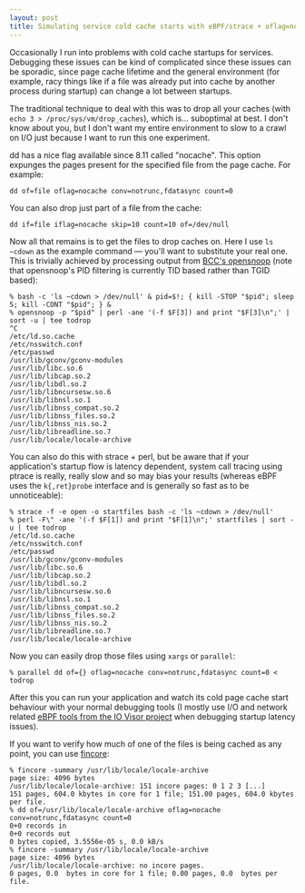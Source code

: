 ```yaml
---
layout: post
title: Simulating service cold cache starts with eBPF/strace + oflag=nocache
---
```


Occasionally I run into problems with cold cache startups for services.
Debugging these issues can be kind of complicated since these issues can be
sporadic, since page cache lifetime and the general environment (for example,
racy things like if a file was already put into cache by another process during
startup) can change a lot between startups.

The traditional technique to deal with this was to drop all your caches (with
`echo 3 > /proc/sys/vm/drop_caches`), which is... suboptimal at best. I don't
know about you, but I don't want my entire environment to slow to a crawl on
I/O just because I want to run this one experiment.

dd has a nice flag available since 8.11 called "nocache". This option expunges
the pages present for the specified file from the page cache. For example:

    dd of=file oflag=nocache conv=notrunc,fdatasync count=0

You can also drop just part of a file from the cache:

    dd if=file iflag=nocache skip=10 count=10 of=/dev/null

Now all that remains is to get the files to drop caches on. Here I use `ls
~cdown` as the example command &mdash; you'll want to substitute your real one.
This is trivially achieved by processing output from [BCC's
opensnoop](https://github.com/iovisor/bcc/blob/master/tools/opensnoop.py) (note
that opensnoop's PID filtering is currently TID based rather than TGID based):

    % bash -c 'ls ~cdown > /dev/null' & pid=$!; { kill -STOP "$pid"; sleep 5; kill -CONT "$pid"; } &
    % opensnoop -p "$pid" | perl -ane '(-f $F[3]) and print "$F[3]\n";' | sort -u | tee todrop
    ^C
    /etc/ld.so.cache
    /etc/nsswitch.conf
    /etc/passwd
    /usr/lib/gconv/gconv-modules
    /usr/lib/libc.so.6
    /usr/lib/libcap.so.2
    /usr/lib/libdl.so.2
    /usr/lib/libncursesw.so.6
    /usr/lib/libnsl.so.1
    /usr/lib/libnss_compat.so.2
    /usr/lib/libnss_files.so.2
    /usr/lib/libnss_nis.so.2
    /usr/lib/libreadline.so.7
    /usr/lib/locale/locale-archive

You can also do this with strace + perl, but be aware that if your
application's startup flow is latency dependent, system call tracing using
ptrace is really, really slow and so may bias your results (whereas eBPF uses
the `k{,ret}probe` interface and is generally so fast as to be unnoticeable):

    % strace -f -e open -o startfiles bash -c 'ls ~cdown > /dev/null'
    % perl -F\" -ane '(-f $F[1]) and print "$F[1]\n";' startfiles | sort -u | tee todrop
    /etc/ld.so.cache
    /etc/nsswitch.conf
    /etc/passwd
    /usr/lib/gconv/gconv-modules
    /usr/lib/libc.so.6
    /usr/lib/libcap.so.2
    /usr/lib/libdl.so.2
    /usr/lib/libncursesw.so.6
    /usr/lib/libnsl.so.1
    /usr/lib/libnss_compat.so.2
    /usr/lib/libnss_files.so.2
    /usr/lib/libnss_nis.so.2
    /usr/lib/libreadline.so.7
    /usr/lib/locale/locale-archive

Now you can easily drop those files using `xargs` or `parallel`:

    % parallel dd of={} oflag=nocache conv=notrunc,fdatasync count=0 < todrop

After this you can run your application and watch its cold page cache start
behaviour with your normal debugging tools (I mostly use I/O and network
related [eBPF tools from the IO Visor
project](https://github.com/iovisor/bcc/blob/master/README.md) when debugging
startup latency issues).

If you want to verify how much of one of the files is being cached as any
point, you can use [fincore](http://pages.cs.wisc.edu/~plonka/fincore/):

    % fincore -summary /usr/lib/locale/locale-archive
    page size: 4096 bytes
    /usr/lib/locale/locale-archive: 151 incore pages: 0 1 2 3 [...]
    151 pages, 604.0 kbytes in core for 1 file; 151.00 pages, 604.0 kbytes per file.
    % dd of=/usr/lib/locale/locale-archive oflag=nocache conv=notrunc,fdatasync count=0
    0+0 records in
    0+0 records out
    0 bytes copied, 3.5556e-05 s, 0.0 kB/s
    % fincore -summary /usr/lib/locale/locale-archive
    page size: 4096 bytes
    /usr/lib/locale/locale-archive: no incore pages.
    0 pages, 0.0  bytes in core for 1 file; 0.00 pages, 0.0  bytes per file.
